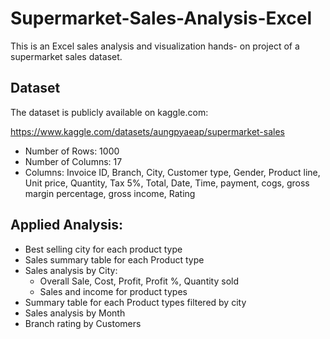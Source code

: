 # Supermarket-Sales-Analysis-Excel


This is an Excel sales analysis and visualization hands- on project of a supermarket sales dataset.

## Dataset

The dataset is publicly available on kaggle.com:

https://www.kaggle.com/datasets/aungpyaeap/supermarket-sales

  - Number of Rows: 1000  
  - Number of Columns: 17  
  - Columns: Invoice ID, Branch, City, Customer type, Gender, Product line, Unit price, Quantity, Tax 5%, Total,    Date, Time, payment, cogs, gross margin percentage, gross income, Rating


## Applied Analysis:

  - Best selling city for each product type  
  - Sales summary table for each Product type  
  - Sales analysis by City:  
    - Overall Sale, Cost, Profit, Profit %, Quantity sold  
    - Sales and income for product types
  - Summary table for each Product types filtered by city
  - Sales analysis by Month
  - Branch rating by Customers
  

